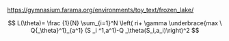 https://gymnasium.farama.org/environments/toy_text/frozen_lake/  

$$ L(\theta)= \frac {1}{N} \sum_{i=1}^N \left( ri+ \gamma \underbrace{max \ Q{_\theta}^1}_{a^1}  (S _i ^1,a^1)-Q _\theta(S_i,a_i)\right)^2  $$

